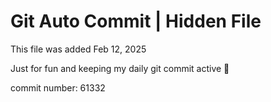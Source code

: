 # Git Auto Commit | Hidden File

This file was added Feb 12, 2025

Just for fun and keeping my daily git commit active 🤪

commit number: 61332
